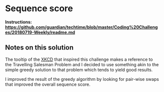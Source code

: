 # Sequence score

**Instructions: https://github.com/guardian/techtime/blob/master/Coding%20Challenges/20180719-Weekly/readme.md**

## Notes on this solution

The tooltip of the [XKCD](https://xkcd.com/173/) that inspired this challenge makes a reference to the Travelling
Salesman Problem and I decided to use something akin to the simple greedy solution to that problem which tends to
yield good results.

I improved the result of the greedy algorithm by looking for pair-wise swaps that improved the overall sequence score.
